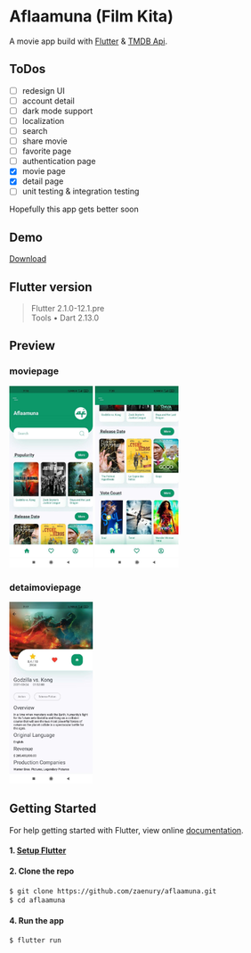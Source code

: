 # Aflaamuna (Film Kita)

A movie app build with [Flutter](https://flutter.dev/) & [TMDB Api](https://developers.themoviedb.org/3/getting-started/introduction).

## ToDos
- [ ] redesign UI
- [ ] account detail
- [ ] dark mode support
- [ ] localization
- [ ] search
- [ ] share movie
- [ ] favorite page
- [ ] authentication page
- [x] movie page
- [x] detail page
- [ ] unit testing & integration testing

Hopefully this app gets better soon
## Demo
[Download](https://github.com/zaenury/aflaamuna/files/6282320/aflaamuna-apk.zip)

## Flutter version
>Flutter 2.1.0-12.1.pre  
>Tools • Dart 2.13.0

## Preview

### moviepage

<img src="assets/images/movie-page.jpg" alt="movie page 1" width="150"></img>
<img src="assets/images/movie-page2.jpg" alt="movie page 2"  width="150"></img>

### detaimoviepage
<img src="assets/images/movie-detail-page.jpg" alt="movie detail page"  width="150"></img>

## Getting Started

For help getting started with Flutter, view online
[documentation](https://flutter.dev/).

#### 1. [Setup Flutter](https://flutter.dev/docs/get-started/install)

#### 2. Clone the repo

```sh
$ git clone https://github.com/zaenury/aflaamuna.git
$ cd aflaamuna
```

#### 4. Run the app

```sh
$ flutter run

